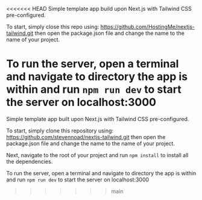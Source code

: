<<<<<<< HEAD
Simple template app build upon Next.js with Tailwind CSS pre-configured.

To start, simply close this repo using: https://github.com/HostingMe/nextjs-tailwind.git
then open the package.json file and change the name to the name of your project.

 To run the server, open a terminal and navigate to directory the app is within and run `npm run dev` to start the server on localhost:3000
=======
Simple template app built upon Next.js with Tailwind CSS pre-configured.

To start, simply clone this repository using: https://github.com/stevennoad/nextjs-tailwind.git
then open the package.json file and change the name to the name of your project.

Next, navigate to the root of your project and run `npm install` to install all the dependencies.

To run the server, open a terminal and navigate to directory the app is within and run `npm run dev` to start the server on localhost:3000
>>>>>>> main
